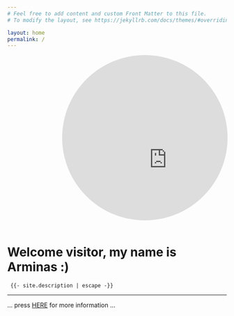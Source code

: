 ```yaml
---
# Feel free to add content and custom Front Matter to this file.
# To modify the layout, see https://jekyllrb.com/docs/themes/#overriding-theme-defaults

layout: home
permalink: /
---
```

<div style="margin-left: 25%; float: center; border-radius: 250px; width: 380px; height: 380px; overflow: hidden;" align="center">  
 <iframe src="https://giphy.com/embed/3o752kveIgWk0xDT1e" width="480" height="480" frameBorder="0" class="giphy-embed " style="float:center; display:block" allowFullScreen></iframe><br><p><a href="https://giphy.com/gifs/hello-coffee-hi-3o752kveIgWk0xDT1e">via GIPHY</a></p>
</div>

<br>


# Welcome visitor, my name is Arminas :)


`  {{- site.description | escape -}}  `



***

... press [HERE][arm] for more information ...
                    
[arm]: /me